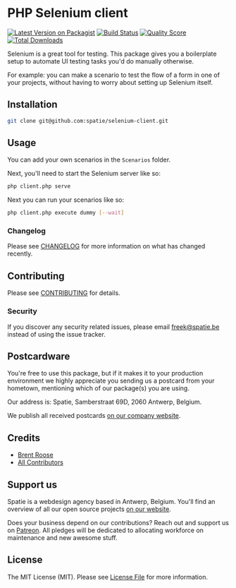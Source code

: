 # PHP Selenium client

[![Latest Version on Packagist](https://img.shields.io/packagist/v/spatie/selenium-client.svg?style=flat-square)](https://packagist.org/packages/spatie/selenium-client)
[![Build Status](https://img.shields.io/travis/spatie/selenium-client/master.svg?style=flat-square)](https://travis-ci.org/spatie/selenium-client)
[![Quality Score](https://img.shields.io/scrutinizer/g/spatie/selenium-client.svg?style=flat-square)](https://scrutinizer-ci.com/g/spatie/selenium-client)
[![Total Downloads](https://img.shields.io/packagist/dt/spatie/selenium-client.svg?style=flat-square)](https://packagist.org/packages/spatie/selenium-client)

Selenium is a great tool for testing. 
This package gives you a boilerplate setup to automate UI testing tasks you'd do manually otherwise.

For example: you can make a scenario to test the flow of a form in one of your projects, 
without having to worry about setting up Selenium itself.

## Installation

```bash
git clone git@github.com:spatie/selenium-client.git
```

## Usage

You can add your own scenarios in the `Scenarios` folder. 

Next, you'll need to start the Selenium server like so:

```bash
php client.php serve
```

Next you can run your scenarios like so:

```bash
php client.php execute dummy [--wait]
```

### Changelog

Please see [CHANGELOG](CHANGELOG.md) for more information on what has changed recently.

## Contributing

Please see [CONTRIBUTING](CONTRIBUTING.md) for details.

### Security

If you discover any security related issues, please email freek@spatie.be instead of using the issue tracker.

## Postcardware

You're free to use this package, but if it makes it to your production environment we highly appreciate you sending us a postcard from your hometown, mentioning which of our package(s) you are using.

Our address is: Spatie, Samberstraat 69D, 2060 Antwerp, Belgium.

We publish all received postcards [on our company website](https://spatie.be/en/opensource/postcards).

## Credits

- [Brent Roose](https://github.com/brendt)
- [All Contributors](../../contributors)

## Support us

Spatie is a webdesign agency based in Antwerp, Belgium. You'll find an overview of all our open source projects [on our website](https://spatie.be/opensource).

Does your business depend on our contributions? Reach out and support us on [Patreon](https://www.patreon.com/spatie). 
All pledges will be dedicated to allocating workforce on maintenance and new awesome stuff.

## License

The MIT License (MIT). Please see [License File](LICENSE.md) for more information.

